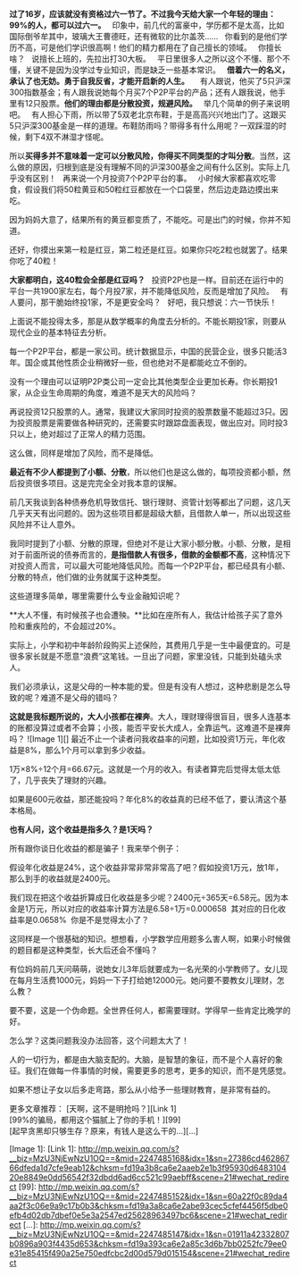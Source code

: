   
**过了16岁，应该就没有资格过六一节了。不过我今天给大家一个年轻的理由：99%的人，都可以过六一。**
 
印象中，前几代的富豪中，学历都不是太高，比如国际倒爷牟其中，玻璃大王曹德旺，还有微软的比尔盖茨……
 
你看到的是他们学历不高，可是他们学识很高啊！他们的精力都用在了自己擅长的领域。
 
你擅长啥？
 
说擅长上班的，先拉出打30大板。
 
平日里很多人之所以这个不懂、那个不懂，关键不是因为没学过专业知识，而是缺乏一些基本常识。
 
**借着六一的名义，承认了也无妨。勇于自我反省，才能开启新的人生。**
 
 
有人跟说，他买了5只沪深300指数基金；有人跟我说她每个月买7个P2P平台的产品；还有人跟我说，他手里有12只股票。**他们的理由都是分散投资，规避风险。**
 
举几个简单的例子来说明吧。
 
有人担心下雨，所以带了5双老北京布鞋，于是高高兴兴地出门了。这跟买5只沪深300基金是一样的道理。布鞋防雨吗？带得多有什么用呢？一双踩湿的时候，剩下4双不淋湿才怪呢。
  
所以**买得多并不意味着一定可以分散风险，你得买不同类型的才叫分散**。当然，这么做的原因，归根到底是没有理解不同的沪深300基金之间有什么区别。实际上几乎没有区别！
 
再来说一个月投资7个P2P平台的事。
 
小时候大家都喜欢吃零食，假设我们将50粒黄豆和50粒红豆都放在一个口袋里，然后边走路边摸出来吃。
  
因为妈妈大意了，结果所有的黄豆都变质了，不能吃。可是出门的时候，你并不知道。
  
还好，你摸出来第一粒是红豆，第二粒还是红豆。如果你只吃2粒也就罢了。结果你吃了40粒！
  
**大家都明白，这40粒会全部是红豆吗？**
 
投资P2P也是一样。目前还在运行中的平台一共1900家左右，每个月投7家，并不能降低风险，反而是增加了风险。
 
有人要问，那干脆始终投1家，不是更安全吗？
 
好吧，我只想说：六一节快乐！
  
上面说不能投得太多，那是从数学概率的角度去分析的。不能长期投1家，则要从现代企业的基本特征去分析。
  
每一个P2P平台，都是一家公司。统计数据显示，中国的民营企业，很多只能活3年。国企或其他性质企业稍微好一些，但也绝对不是都能屹立不倒的。
  
没有一个理由可以证明P2P类公司一定会比其他类型企业更加长寿。你长期投1家，从企业生命周期的角度，难道不是天大的风险吗？
  
再说投资12只股票的人。通常，我建议大家同时投资的股票数量不能超过3只。因为投资股票是需要做各种研究的，还需要实时跟踪盘面表现，做出应对。同时投3只以上，绝对超过了正常人的精力范围。
  
这么做，同样是增加了风险，而不是降低。
  
**最近有不少人都提到了小额、分散**，所以他们也是这么做的，每项投资都小额，然后投资很多项目。这是完完全全对我本意的误解。
  
前几天我谈到各种债券危机导致信托、银行理财、资管计划等都出了问题，这几天几乎天天有出问题的。因为这些项目都是超级大额，且借款人单一，所以出现这些风险并不让人意外。
  
我同时提到了小额、分散的原理，但绝对不是让大家小额分散。小额、分散，是相对于前面所说的债券而言的，**是指借款人有很多，借款的金额都不高**，这种情况下对投资人而言，可以最大可能地降低风险。而每一个P2P平台，都已经具有小额、分散的特点，他们做的业务就属于这种类型。
  
这些道理多简单，哪里需要什么专业金融知识呢？
  
**大人不懂，有时候孩子也会遭殃。**比如在座所有人，我估计给孩子买了意外险和重疾险的，不会超过20%。
  
实际上，小学和初中年龄阶段购买上述保险，其费用几乎是一生中最便宜的。可是很多家长就是不愿意“浪费”这笔钱。一旦出了问题，家里没钱，只能到处磕头求人。
  
我们必须承认，这是父母的一种本能的爱。但是有没有人想过，这种悲剧是怎么导致的呢？难道不是父母的错吗？
  
**这就是我标题所说的，大人小孩都在裸奔**。大人，理财理得很盲目，很多人连基本的账都没算过或者不会算；小孩，能否平安长大成人，全靠运气。这难道不是裸奔吗？
![Image 1][]
最近不止一个读者问我收益率的问题，比如投资1万元，年化收益是8%，那么1个月可以拿到多少收益。
  
1万×8%÷12个月=66.67元。这就是一个月的收入。有读者算完后觉得太低太低了，几乎丧失了理财的兴趣。
  
如果是600元收益，那还能投吗？年化8%的收益真的已经不低了，要认清这个基本格局。
  
**也有人问，这个收益是指多久？是1天吗？**
  
所有跟你谈日化收益的都是骗子！我来举个例子：
  
假设年化收益是24%，这个收益非常非常非常高了吧？假如投资1万元，放1年，那么到手的收益就是2400元。
  
我们现在把这个收益折算成日化收益是多少呢？2400元÷365天=6.58元。因为本金是1万元，所以对应的收益率计算方法是6.58÷1万=0.000658  其对应的日化收益率是0.0658%  你是不是觉得太小了？
  
这同样是一个很基础的知识。想想看，小学数学应用题多么害人啊，如果小时候做的题目都是这种类型，长大后还会不懂吗？
  
有位妈妈前几天问萌萌，说她女儿3年后就要成为一名光荣的小学教师了。女儿现在每月生活费1000元，妈妈一下子打给她12000元。她问要不要教女儿理财，怎么教？
  
要不要，这是一个伪命题。全世界任何人，都需要理财。学得早一些肯定比晚学的好。
  
怎么学？这类问题我没办法回答，这个问题太大了！
  
人的一切行为，都是由大脑支配的。大脑，是智慧的象征，而不是个人喜好的象征。我们在做每一件事情的时候，需要更多的思考，更多的知识，而不是凭感觉。
  
如果不想让子女以后多走弯路，那么从小给予一些理财教育，是非常有益的。
  
更多文章推荐：
[天啊，这不是明抢吗？][Link 1]  
[99%的骗局，都用这个猫腻上了你的手机！][99]  
[起早贪黑却只够生存？原来，有钱人是这么干的...][...]  

[Image 1]: 
[Link 1]: http://mp.weixin.qq.com/s?__biz=MzU3NjEwNzU1OQ==&mid=2247485168&idx=1&sn=27386cd46286766dfeda1d7cfe9eab12&chksm=fd19a3b8ca6e2aaeb2e1b3f95930d648310420e8849e0dd56542f32dbdd6ad6cc521c99aebff&scene=21#wechat_redirect
[99]: http://mp.weixin.qq.com/s?__biz=MzU3NjEwNzU1OQ==&mid=2247485152&idx=1&sn=60a22f0c89da4aa2f3c06e9a9c17b0b3&chksm=fd19a3a8ca6e2abe93cec5cfef4456f5dbe0efb4d02db7dbef0e5e3a2547ed25628963497bc6&scene=21#wechat_redirect
[...]: http://mp.weixin.qq.com/s?__biz=MzU3NjEwNzU1OQ==&mid=2247485147&idx=1&sn=01911a42332807b0896a903f4435d653&chksm=fd19a393ca6e2a85c3d6b7bb0252fc79ee0e31e85415f490a25e750edfcbc2d00d579d015154&scene=21#wechat_redirect
